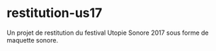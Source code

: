 # restitution-us17
Un projet de restitution du festival Utopie Sonore 2017 sous forme de maquette sonore.
